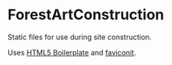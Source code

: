 # ForestArtConstruction
Static files for use during site construction.

Uses [HTML5 Boilerplate](https://html5boilerplate.com/) and [faviconit](http://faviconit.com).
